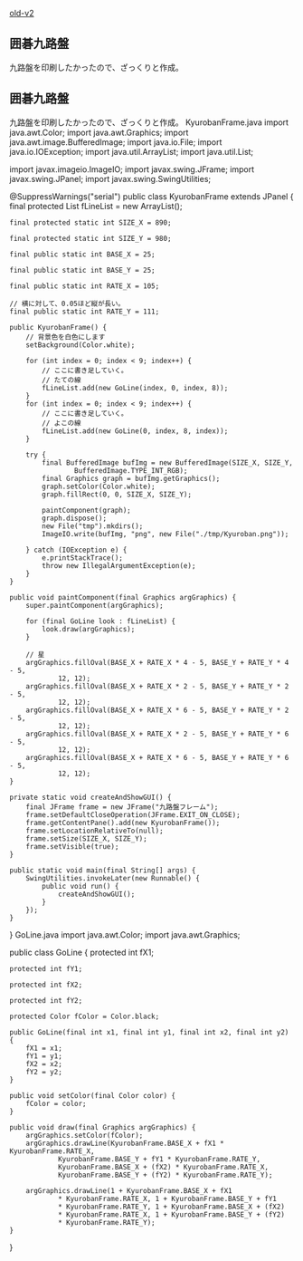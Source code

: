 [old-v2](ig090103-orig.html)

## 囲碁九路盤

九路盤を印刷したかったので、ざっくりと作成。

## 囲碁九路盤

九路盤を印刷したかったので、ざっくりと作成。
KyurobanFrame.java
      import java.awt.Color;
import java.awt.Graphics;
import java.awt.image.BufferedImage;
import java.io.File;
import java.io.IOException;
import java.util.ArrayList;
import java.util.List;

import javax.imageio.ImageIO;
import javax.swing.JFrame;
import javax.swing.JPanel;
import javax.swing.SwingUtilities;

@SuppressWarnings("serial")
public class KyurobanFrame extends JPanel {
    final protected List<GoLine> fLineList = new ArrayList<GoLine>();

    final protected static int SIZE_X = 890;

    final protected static int SIZE_Y = 980;

    final public static int BASE_X = 25;

    final public static int BASE_Y = 25;

    final public static int RATE_X = 105;

    // 横に対して、0.05ほど縦が長い。
    final public static int RATE_Y = 111;

    public KyurobanFrame() {
        // 背景色を白色にします
        setBackground(Color.white);

        for (int index = 0; index < 9; index++) {
            // ここに書き足していく。
            // たての線
            fLineList.add(new GoLine(index, 0, index, 8));
        }
        for (int index = 0; index < 9; index++) {
            // ここに書き足していく。
            // よこの線
            fLineList.add(new GoLine(0, index, 8, index));
        }

        try {
            final BufferedImage bufImg = new BufferedImage(SIZE_X, SIZE_Y,
                    BufferedImage.TYPE_INT_RGB);
            final Graphics graph = bufImg.getGraphics();
            graph.setColor(Color.white);
            graph.fillRect(0, 0, SIZE_X, SIZE_Y);

            paintComponent(graph);
            graph.dispose();
            new File("tmp").mkdirs();
            ImageIO.write(bufImg, "png", new File("./tmp/Kyuroban.png"));

        } catch (IOException e) {
            e.printStackTrace();
            throw new IllegalArgumentException(e);
        }
    }

    public void paintComponent(final Graphics argGraphics) {
        super.paintComponent(argGraphics);

        for (final GoLine look : fLineList) {
            look.draw(argGraphics);
        }

        // 星
        argGraphics.fillOval(BASE_X + RATE_X * 4 - 5, BASE_Y + RATE_Y * 4 - 5,
                12, 12);
        argGraphics.fillOval(BASE_X + RATE_X * 2 - 5, BASE_Y + RATE_Y * 2 - 5,
                12, 12);
        argGraphics.fillOval(BASE_X + RATE_X * 6 - 5, BASE_Y + RATE_Y * 2 - 5,
                12, 12);
        argGraphics.fillOval(BASE_X + RATE_X * 2 - 5, BASE_Y + RATE_Y * 6 - 5,
                12, 12);
        argGraphics.fillOval(BASE_X + RATE_X * 6 - 5, BASE_Y + RATE_Y * 6 - 5,
                12, 12);
    }

    private static void createAndShowGUI() {
        final JFrame frame = new JFrame("九路盤フレーム");
        frame.setDefaultCloseOperation(JFrame.EXIT_ON_CLOSE);
        frame.getContentPane().add(new KyurobanFrame());
        frame.setLocationRelativeTo(null);
        frame.setSize(SIZE_X, SIZE_Y);
        frame.setVisible(true);
    }

    public static void main(final String[] args) {
        SwingUtilities.invokeLater(new Runnable() {
            public void run() {
                createAndShowGUI();
            }
        });
    }
}
      GoLine.java
      import java.awt.Color;
import java.awt.Graphics;

public class GoLine {
    protected int fX1;

    protected int fY1;

    protected int fX2;

    protected int fY2;

    protected Color fColor = Color.black;

    public GoLine(final int x1, final int y1, final int x2, final int y2) {
        fX1 = x1;
        fY1 = y1;
        fX2 = x2;
        fY2 = y2;
    }

    public void setColor(final Color color) {
        fColor = color;
    }

    public void draw(final Graphics argGraphics) {
        argGraphics.setColor(fColor);
        argGraphics.drawLine(KyurobanFrame.BASE_X + fX1 * KyurobanFrame.RATE_X,
                KyurobanFrame.BASE_Y + fY1 * KyurobanFrame.RATE_Y,
                KyurobanFrame.BASE_X + (fX2) * KyurobanFrame.RATE_X,
                KyurobanFrame.BASE_Y + (fY2) * KyurobanFrame.RATE_Y);

        argGraphics.drawLine(1 + KyurobanFrame.BASE_X + fX1
                * KyurobanFrame.RATE_X, 1 + KyurobanFrame.BASE_Y + fY1
                * KyurobanFrame.RATE_Y, 1 + KyurobanFrame.BASE_X + (fX2)
                * KyurobanFrame.RATE_X, 1 + KyurobanFrame.BASE_Y + (fY2)
                * KyurobanFrame.RATE_Y);
    }
}
